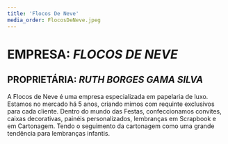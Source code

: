 ```yaml
---
title: 'Flocos De Neve'
media_order: FlocosDeNeve.jpeg
---
```


# **EMPRESA**: _FLOCOS DE NEVE_

## **PROPRIETÁRIA**: _RUTH BORGES GAMA SILVA_

A Flocos de Neve é uma empresa especializada em papelaria de luxo. Estamos no mercado há 5 anos, criando mimos com requinte exclusivos para cada cliente.
Dentro do mundo das Festas, confeccionamos convites, caixas decorativas, painéis personalizados, lembranças em Scrapbook e em Cartonagem. Tendo o seguimento da cartonagem como uma grande tendência para lembranças infantis.